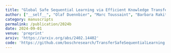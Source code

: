 ```yaml
---
title: "Global Safe Sequential Learning via Efficient Knowledge Transfer"
author: ["__self__", "Olaf Duennbier", "Marc Toussaint", "Barbara Rakitsch*", "Christoph Zimmer*"]
category: manuscripts
permalink: /publication/2024b
date: 2024-09-01
venue: 'preprint'
arxiv: 'https://arxiv.org/abs/2402.14402'
code: 'https://github.com/boschresearch/TransferSafeSequentialLearning'
---
```



